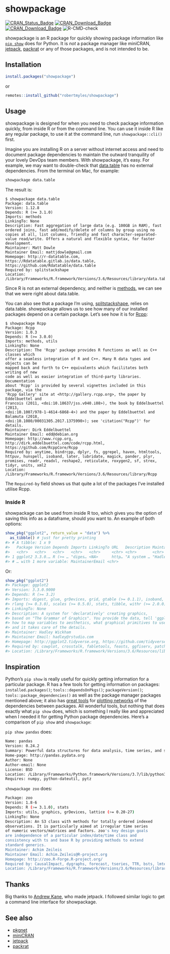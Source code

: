 
<!-- README.md is generated from README.Rmd. Please edit that file -->

# showpackage

<!-- badges: start -->

[![CRAN\_Status\_Badge](https://www.r-pkg.org/badges/version/showpackage)](https://cran.r-project.org/package=showpackage)
[![CRAN\_Download\_Badge](http://cranlogs.r-pkg.org/badges/showpackage)](https://CRAN.R-project.org/package=showpackage)
[![CRAN\_Download\_Badge](http://cranlogs.r-pkg.org/badges/grand-total/showpackage)](https://CRAN.R-project.org/package=showpackage)
![R-CMD-check](https://github.com/RobertMyles/showpackage/workflows/R-CMD-check/badge.svg)
<!-- badges: end -->

showpackage is an R package for quickly showing package information like
[`pip show`](https://pip.pypa.io/en/stable/reference/pip_show/) does for
Python. It is *not* a package manager like miniCRAN,
[jetpack](https://github.com/ankane/jetpack),
[packrat](https://rstudio.github.io/packrat/) or any of those packages,
and is not intended to be.

## Installation

``` r
install.packages("showpackage")
```

or

``` r
remotes::install_github("robertmyles/showpackage")
```

## Usage

showpackage is designed for when you need to check package information
quickly, from inside R or from the command line. You can use it inside R
like any regular package, to use it at the command line, run
`showpackage::cli()` first.

Imagine you are installing R on a server without internet access and
need to document package dependencies to maintain the outward
tranquility of your lovely DevOps team members. With showpackage, it’s
easy. For example, we may want to double-check that
[data.table](https://github.com/Rdatatable/data.table) has no external
dependencies. From the terminal on Mac, for example:

``` bash
showpackage data.table
```

The result is:

    $ showpackage data.table
    Package: data.table
    Version: 1.12.8
    Depends: R (>= 3.1.0)
    Imports: methods
    LinkingTo: None
    Description: Fast aggregation of large data (e.g. 100GB in RAM), fast ordered joins, fast add/modify/delete of columns by group using no copies at all, list columns, friendly and fast character-separated-value read/write. Offers a natural and flexible syntax, for faster development.
    Maintainer: Matt Dowle 
    Maintainer Email: mattjdowle@gmail.com
    Homepage: http://r-datatable.com, https://Rdatatable.gitlab.io/data.table,
    https://github.com/Rdatatable/data.table
    Required by: splitstackshape
    Location: /Library/Frameworks/R.framework/Versions/3.6/Resources/library/data.table

Since R is not an external dependency, and neither is
[methods](https://stat.ethz.ch/R-manual/R-devel/library/methods/html/methods-package.html),
we can see that we were right about data.table.

You can also see that a package I’m using,
[splitstackshape](https://cran.r-project.org/package=splitstackshape),
relies on data.table. showpackage allows us to see how many of our
installed packages depend on a certain package. Let’s see how it is for
[Rcpp](https://CRAN.R-project.org/package=Rcpp):

    $ showpackage Rcpp
    Package: Rcpp
    Version: 1.0.3
    Depends: R (>= 3.0.0)
    Imports: methods, utils
    LinkingTo: None
    Description: The 'Rcpp' package provides R functions as well as C++ classes which
    offer a seamless integration of R and C++. Many R data types and objects can be
    mapped back and forth to C++ equivalents which facilitates both writing of new
    code as well as easier integration of third-party libraries. Documentation
    about 'Rcpp' is provided by several vignettes included in this package, via the
    'Rcpp Gallery' site at <http://gallery.rcpp.org>, the paper by Eddelbuettel and
    Francois (2011, <doi:10.18637/jss.v040.i08>), the book by Eddelbuettel (2013,
    <doi:10.1007/978-1-4614-6868-4>) and the paper by Eddelbuettel and Balamuta (2018,
    <doi:10.1080/00031305.2017.1375990>); see 'citation("Rcpp")' for details.
    Maintainer: Dirk Eddelbuettel 
    Maintainer Email: edd@debian.org
    Homepage: http://www.rcpp.org, http://dirk.eddelbuettel.com/code/rcpp.html,
    https://github.com/RcppCore/Rcpp
    Required by: anytime, bindrcpp, dplyr, fs, ggrepel, haven, htmltools, httpuv, hunspell, isoband, later, lubridate, magick, pander, plyr, promises, readr, readxl, reshape2, reticulate, roxygen2, sf, strex, tidyr, units, xml2
    Location: /Library/Frameworks/R.framework/Versions/3.6/Resources/library/Rcpp

The `Required-by` field shows us that quite a lot of the packages I’ve
installed utilise Rcpp.

### Inside R

showpackage can be used from inside R too, which gives you the option of
saving this info as a dataframe, should you want to. An example of both
options:

``` r
show_pkg("ggplot2", return_value = "data") %>% 
  as_tibble() # just for pretty printing
#> # A tibble: 1 x 9
#>   Package Version Depends Imports LinkingTo URL   Description Maintainer
#>   <chr>   <chr>   <chr>   <chr>   <chr>     <chr> <chr>       <chr>     
#> 1 ggplot2 3.3.0.… R (>= … "diges… <NA>      http… "A system … "Hadley W…
#> # … with 1 more variable: MaintainerEmail <chr>
```

Or:

``` r
show_pkg("ggplot2")
#> Package: ggplot2
#> Version: 3.3.0.9000
#> Depends: R (>= 3.2)
#> Imports: digest, glue, grDevices, grid, gtable (>= 0.1.1), isoband, MASS, mgcv,
#> rlang (>= 0.3.0), scales (>= 0.5.0), stats, tibble, withr (>= 2.0.0)
#> LinkingTo: None
#> Description: A system for 'declaratively' creating graphics,
#> based on "The Grammar of Graphics". You provide the data, tell 'ggplot2'
#> how to map variables to aesthetics, what graphical primitives to use,
#> and it takes care of the details.
#> Maintainer: Hadley Wickham 
#> Maintainer Email: hadley@rstudio.com
#> Homepage: http://ggplot2.tidyverse.org, https://github.com/tidyverse/ggplot2
#> Required by: cowplot, crosstalk, fabletools, feasts, ggfiserv, patchwork, tidyverse, ggrepel
#> Location: /Library/Frameworks/R.framework/Versions/3.6/Resources/library/ggplot2
```

## Inspiration

Python’s `pip show` is really useful for quickly getting information for
a particular package. R has a few tools for getting information on
packages: `installed.packages()`; `tools::dependsOnPkgs()`;
`packageVersion()`; `tools::package_dependencies()` as well as the
package manager packages mentioned above; it also has [great
tools](https://CRAN.R-project.org/package=pkgnet) for [plotting
networks](https://eranraviv.com/r-tips-and-tricks-package-dependencies/)
of the dependencies between packages. All wonderful tools, but nothing
that does exactly what `pip show` does, which is something I really like
and appreciated when I needed it for getting Python package
dependencies. Here’s a comparison of `pip show` and `showpackage`:

`pip show pandas` does:

``` bash
Name: pandas
Version: 0.24.2
Summary: Powerful data structures for data analysis, time series, and statistics
Home-page: http://pandas.pydata.org
Author: None
Author-email: None
License: BSD
Location: /Library/Frameworks/Python.framework/Versions/3.7/lib/python3.7/site-packages
Requires: numpy, python-dateutil, pytz
```

`showpackage zoo` does:

``` bash
Package: zoo
Version: 1.8-6
Depends: R (>= 3.1.0), stats
Imports: utils, graphics, grDevices, lattice (>= 0.20-27)
LinkingTo: None
Description: An S3 class with methods for totally ordered indexed
observations. It is particularly aimed at irregular time series
of numeric vectors/matrices and factors. zoo's key design goals
are independence of a particular index/date/time class and
consistency with ts and base R by providing methods to extend
standard generics.
Maintainer: Achim Zeileis
Maintainer Email: Achim.Zeileis@R-project.org
Homepage: http://zoo.R-Forge.R-project.org/
Required by: CausalImpact, dygraphs, forecast, tseries, TTR, bsts, lmtest, quantmod, xts
Location: /Library/Frameworks/R.framework/Versions/3.6/Resources/library/zoo
```

## Thanks

Big thanks to [Andrew Kane](https://github.com/ankane), who made
jetpack. I followed similar logic to get a command line interface for
showpackage.

## See also

  - [pkgnet](https://CRAN.R-project.org/package=pkgnet)
  - [miniCRAN](https://CRAN.R-project.org/package=miniCRAN/)
  - [jetpack](https://CRAN.R-project.org/package=jetpack/)
  - [packrat](https://CRAN.R-project.org/package=packrat/)
